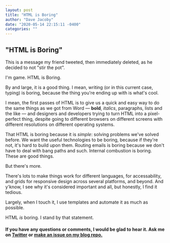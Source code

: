 ```yaml
---
layout: post
title: "HTML is Boring"
author: "Dave Jacoby"
date: "2020-05-14 22:15:11 -0400"
categories: ""
---
```


## "HTML is Boring"

This is a message my friend tweeted, then immediately deleted, as he decided to not "stir the pot".

I'm game. HTML is Boring.

By and large, it is a good thing. I mean, writing (or in this current case, typing) is boring, because the thing you're ending up with is what's cool.

I mean, the first passes of HTML is to give us a quick and easy way to do the same things as we got from Word — **bold**, _italics_, paragraphs, lists and the like — and designers and developers trying to turn HTML into a pixel-perfect thing, despite going to different browsers on different screens with different resolutions on different operating systems.

That HTML is boring because it is _simple_: solving problems we've solved before. We want the useful technologies to be boring, because if they're not, it's hard to build upon them. Routing emails is boring because we don't have to deal with bang paths and such. Internal combustion is boring. These are good things.

But there's more.

There's lots to make things work for different languages, for accessability, and grids for responsive design across several platforms, and beyond. And y'know, I see why it's considered important and all, but honestly, I find it tedious.

Largely, when I touch it, I use templates and automate it as much as possible.

HTML _is_ boring. I stand by that statement.

#### If you have any questions or comments, I would be glad to hear it. Ask me on [Twitter](https://twitter.com/jacobydave) or [make an issue on my blog repo.](https://github.com/jacoby/jacoby.github.io)
